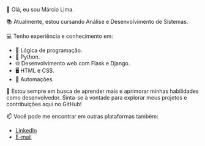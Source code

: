 👋 Olá, eu sou Márcio Lima.

📚 Atualmente, estou cursando Análise e Desenvolvimento de Sistemas.

💻 Tenho experiência e conhecimento em:

- 🧠 Lógica de programação.
- 🐍 Python.
- 🌐 Desenvolvimento web com Flask e Django.
- 🖥️ HTML e CSS.
- 🤖 Automações.

🚀 Estou sempre em busca de aprender mais e aprimorar minhas habilidades como desenvolvedor. Sinta-se à vontade para explorar meus projetos e contribuições aqui no GitHub!

📫 Você pode me encontrar em outras plataformas também:

- [LinkedIn](www.linkedin.com/in/limamarcioofc)
- [E-mail](marclima998@gmail.com)
